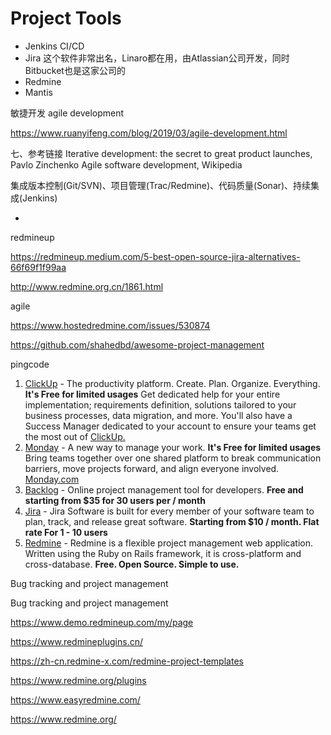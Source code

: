 # Project Tools

* Jenkins CI/CD
* Jira 这个软件非常出名，Linaro都在用，由Atlassian公司开发，同时Bitbucket也是这家公司的
* Redmine
* Mantis





敏捷开发 agile development 

https://www.ruanyifeng.com/blog/2019/03/agile-development.html

七、参考链接
Iterative development: the secret to great product launches, Pavlo Zinchenko
Agile software development, Wikipedia



集成版本控制(Git/SVN)、项目管理(Trac/Redmine)、代码质量(Sonar)、持续集成(Jenkins)




* 

redmineup

https://redmineup.medium.com/5-best-open-source-jira-alternatives-66f69f1f99aa

http://www.redmine.org.cn/1861.html

agile



https://www.hostedredmine.com/issues/530874

https://github.com/shahedbd/awesome-project-management





pingcode







1. [ClickUp](https://clickup.com/?fp_ref=bp09x) - The productivity platform. Create. Plan. Organize. Everything. **It's Free for limited usages**
   Get dedicated help for your entire implementation; requirements definition, solutions tailored to your business processes, data migration, and more. You'll also have a Success Manager dedicated to your account to ensure your teams get the most out of [ClickUp.](https://clickup.com/?fp_ref=bp09x)
2. [Monday](https://mondaycom.grsm.io/rmshahidulislamshahed9288) - A new way to manage your work. **It's Free for limited usages**
   Bring teams together over one shared platform to break communication barriers, move projects forward, and align everyone involved. [Monday.com](https://mondaycom.grsm.io/rmshahidulislamshahed9288)
3. [Backlog](https://backlog.com/?ref=rmshahidulislamshahed) - Online project management tool for developers. **Free and starting from $35 for 30 users per / month**
4. [Jira](https://jira.com/) - Jira Software is built for every member of your software team to plan, track, and release great software. **Starting from $10 / month. Flat rate For 1 - 10 users**
5. [Redmine](http://www.redmine.org/) - Redmine is a flexible project management web application. Written using the Ruby on Rails framework, it is cross-platform and cross-database. **Free. Open Source. Simple to use.**



Bug tracking and project management 







Bug tracking and project management 





https://www.demo.redmineup.com/my/page





https://www.redmineplugins.cn/	



https://zh-cn.redmine-x.com/redmine-project-templates



https://www.redmine.org/plugins



https://www.easyredmine.com/


https://www.redmine.org/
